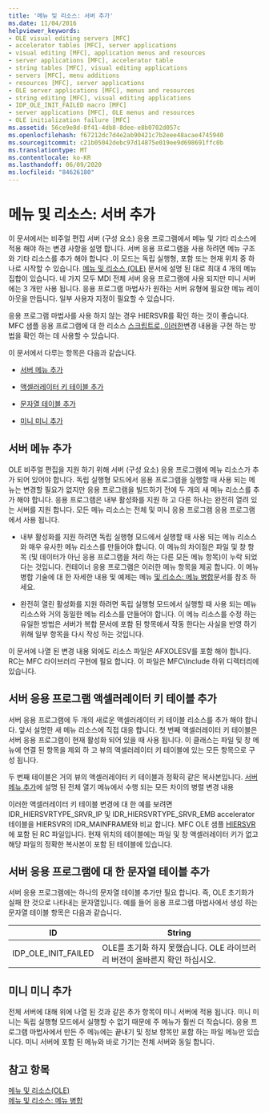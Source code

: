 ```yaml
---
title: '메뉴 및 리소스: 서버 추가'
ms.date: 11/04/2016
helpviewer_keywords:
- OLE visual editing servers [MFC]
- accelerator tables [MFC], server applications
- visual editing [MFC], application menus and resources
- server applications [MFC], accelerator table
- string tables [MFC], visual editing applications
- servers [MFC], menu additions
- resources [MFC], server applications
- OLE server applications [MFC], menus and resources
- string editing [MFC], visual editing applications
- IDP_OLE_INIT_FAILED macro [MFC]
- server applications [MFC], OLE menus and resources
- OLE initialization failure [MFC]
ms.assetid: 56ce9e8d-8f41-4db8-8dee-e8b0702d057c
ms.openlocfilehash: f67212dc7d4e2ab90421c7b2eee48acae4745940
ms.sourcegitcommit: c21b05042debc97d14875e019ee9d698691ffc0b
ms.translationtype: MT
ms.contentlocale: ko-KR
ms.lasthandoff: 06/09/2020
ms.locfileid: "84626180"
---
```

# <a name="menus-and-resources-server-additions"></a>메뉴 및 리소스: 서버 추가

이 문서에서는 비주얼 편집 서버 (구성 요소) 응용 프로그램에서 메뉴 및 기타 리소스에 적용 해야 하는 변경 사항을 설명 합니다. 서버 응용 프로그램을 사용 하려면 메뉴 구조와 기타 리소스를 추가 해야 합니다 .이 모드는 독립 실행형, 포함 또는 현재 위치 중 하나로 시작할 수 있습니다. [메뉴 및 리소스 (OLE)](menus-and-resources-ole.md) 문서에 설명 된 대로 최대 4 개의 메뉴 집합이 있습니다. 네 가지 모두 MDI 전체 서버 응용 프로그램에 사용 되지만 미니 서버에는 3 개만 사용 됩니다. 응용 프로그램 마법사가 원하는 서버 유형에 필요한 메뉴 레이아웃을 만듭니다. 일부 사용자 지정이 필요할 수 있습니다.

응용 프로그램 마법사를 사용 하지 않는 경우 HIERSVR를 확인 하는 것이 좋습니다. MFC 샘플 응용 프로그램에 대 한 리소스 [스크립트로, 이러한](../overview/visual-cpp-samples.md)변경 내용을 구현 하는 방법을 확인 하는 데 사용할 수 있습니다.

이 문서에서 다루는 항목은 다음과 같습니다.

- [서버 메뉴 추가](#_core_server_menu_additions)

- [액셀러레이터 키 테이블 추가](#_core_server_application_accelerator_table_additions)

- [문자열 테이블 추가](menus-and-resources-container-additions.md)

- [미니 미니 추가](#_core_mini.2d.server_additions)

## <a name="server-menu-additions"></a><a name="_core_server_menu_additions"></a>서버 메뉴 추가

OLE 비주얼 편집을 지원 하기 위해 서버 (구성 요소) 응용 프로그램에 메뉴 리소스가 추가 되어 있어야 합니다. 독립 실행형 모드에서 응용 프로그램을 실행할 때 사용 되는 메뉴는 변경할 필요가 없지만 응용 프로그램을 빌드하기 전에 두 개의 새 메뉴 리소스를 추가 해야 합니다. 응용 프로그램은 내부 활성화를 지원 하 고 다른 하나는 완전히 열려 있는 서버를 지원 합니다. 모든 메뉴 리소스는 전체 및 미니 응용 프로그램 응용 프로그램에서 사용 됩니다.

- 내부 활성화를 지원 하려면 독립 실행형 모드에서 실행할 때 사용 되는 메뉴 리소스와 매우 유사한 메뉴 리소스를 만들어야 합니다. 이 메뉴의 차이점은 파일 및 창 항목 (및 데이터가 아닌 응용 프로그램을 처리 하는 다른 모든 메뉴 항목)이 누락 되었다는 것입니다. 컨테이너 응용 프로그램은 이러한 메뉴 항목을 제공 합니다. 이 메뉴 병합 기술에 대 한 자세한 내용 및 예제는 메뉴 [및 리소스: 메뉴 병합](menus-and-resources-menu-merging.md)문서를 참조 하세요.

- 완전히 열린 활성화를 지원 하려면 독립 실행형 모드에서 실행할 때 사용 되는 메뉴 리소스와 거의 동일한 메뉴 리소스를 만들어야 합니다. 이 메뉴 리소스를 수정 하는 유일한 방법은 서버가 복합 문서에 포함 된 항목에서 작동 한다는 사실을 반영 하기 위해 일부 항목을 다시 작성 하는 것입니다.

이 문서에 나열 된 변경 내용 외에도 리소스 파일은 AFXOLESV를 포함 해야 합니다. RC는 MFC 라이브러리 구현에 필요 합니다. 이 파일은 MFC\Include 하위 디렉터리에 있습니다.

## <a name="server-application-accelerator-table-additions"></a><a name="_core_server_application_accelerator_table_additions"></a>서버 응용 프로그램 액셀러레이터 키 테이블 추가

서버 응용 프로그램에 두 개의 새로운 액셀러레이터 키 테이블 리소스를 추가 해야 합니다. 앞서 설명한 새 메뉴 리소스에 직접 대응 합니다. 첫 번째 액셀러레이터 키 테이블은 서버 응용 프로그램이 현재 활성화 되어 있을 때 사용 됩니다. 이 클래스는 파일 및 창 메뉴에 연결 된 항목을 제외 하 고 뷰의 액셀러레이터 키 테이블에 있는 모든 항목으로 구성 됩니다.

두 번째 테이블은 거의 뷰의 액셀러레이터 키 테이블과 정확히 같은 복사본입니다. [서버 메뉴 추가](#_core_server_menu_additions)에 설명 된 전체 열기 메뉴에서 수행 되는 모든 차이의 병렬 변경 내용

이러한 액셀러레이터 키 테이블 변경에 대 한 예를 보려면 IDR_HIERSVRTYPE_SRVR_IP 및 IDR_HIERSVRTYPE_SRVR_EMB accelerator 테이블을 HIERSVR의 IDR_MAINFRAME와 비교 합니다. MFC OLE 샘플 [HIERSVR](../overview/visual-cpp-samples.md)에 포함 된 RC 파일입니다. 현재 위치의 테이블에는 파일 및 창 액셀러레이터 키가 없고 해당 파일의 정확한 복사본이 포함 된 테이블에 있습니다.

## <a name="string-table-additions-for-server-applications"></a><a name="_core_string_table_additions_for_server_applications"></a>서버 응용 프로그램에 대 한 문자열 테이블 추가

서버 응용 프로그램에는 하나의 문자열 테이블 추가만 필요 합니다. 즉, OLE 초기화가 실패 한 것으로 나타내는 문자열입니다. 예를 들어 응용 프로그램 마법사에서 생성 하는 문자열 테이블 항목은 다음과 같습니다.

|ID|String|
|--------|------------|
|IDP_OLE_INIT_FAILED|OLE를 초기화 하지 못했습니다. OLE 라이브러리 버전이 올바른지 확인 하십시오.|

## <a name="miniserver-additions"></a><a name="_core_mini.2d.server_additions"></a>미니 미니 추가

전체 서버에 대해 위에 나열 된 것과 같은 추가 항목이 미니 서버에 적용 됩니다. 미니 미니는 독립 실행형 모드에서 실행할 수 없기 때문에 주 메뉴가 훨씬 더 작습니다. 응용 프로그램 마법사에서 만든 주 메뉴에는 끝내기 및 정보 항목만 포함 하는 파일 메뉴만 있습니다. 미니 서버에 포함 된 메뉴와 바로 가기는 전체 서버와 동일 합니다.

## <a name="see-also"></a>참고 항목

[메뉴 및 리소스(OLE)](menus-and-resources-ole.md)<br/>
[메뉴 및 리소스: 메뉴 병합](menus-and-resources-menu-merging.md)
